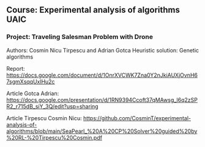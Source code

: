 ## Course: Experimental analysis of algorithms UAIC
### Project: Traveling Salesman Problem with Drone
Authors: Cosmin Nicu Tirpescu and Adrian Gotca
Heuristic solution: Genetic algorithms

Report: https://docs.google.com/document/d/1OnrXVCWK7Zna0Y2nJkiAUXjOvnH67sgmXsqqUxlHu2c

Article Gotca Adrian: https://docs.google.com/presentation/d/1RN9394Ccoft37qMAwsg_l6q2zSPR2_r715dB_siY_3Q/edit?usp=sharing

Article Tirpescu Cosmin Nicu: https://github.com/CosminT/experimental-analysis-of-algorithms/blob/main/SeaPearl_%20A%20CP%20Solver%20guided%20by%20RL-%20Tirpescu%20Cosmin.pdf
